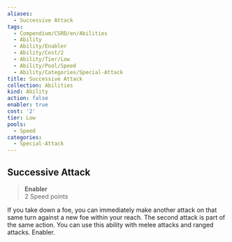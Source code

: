 ```yaml
---
aliases:
  - Successive Attack
tags:
  - Compendium/CSRD/en/Abilities
  - Ability
  - Ability/Enabler
  - Ability/Cost/2
  - Ability/Tier/Low
  - Ability/Pool/Speed
  - Ability/Categories/Special-Attack
title: Successive Attack
collection: Abilities
kind: Ability
action: false
enabler: true
cost: '2'
tier: Low
pools:
  - Speed
categories:
  - Special-Attack
---
```

## Successive Attack  
>**Enabler**  
>2 Speed points
  
If you take down a foe, you can immediately make another attack on that same turn against a new foe within your reach. The second attack is part of the same action. You can use this ability with melee attacks and ranged attacks. Enabler.
